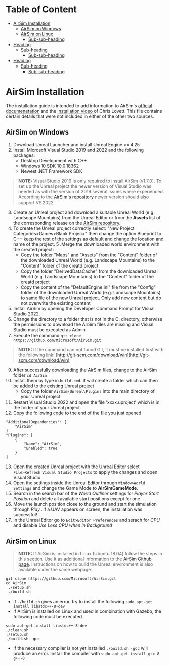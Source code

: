 # Table of Content

- [AirSim Installation](#airsim-installation-guide-windows)
  * [AirSim on Windows](#airsim-on-windows)
  * [AirSim on Linux](#airsim-under-linux)
    + [Sub-sub-heading](#sub-sub-heading)
- [Heading](#heading-1)
  * [Sub-heading](#sub-heading-1)
    + [Sub-sub-heading](#sub-sub-heading-1)
- [Heading](#heading-2)
  * [Sub-heading](#sub-heading-2)
    + [Sub-sub-heading](#sub-sub-heading-2)

# AirSim Installation

The installation guide is intended to add information to AirSim's [official documenetation](https://microsoft.github.io/AirSim/build_windows/) and the [installation video](https://www.youtube.com/watch?v=1oY8Qu5maQQ&ab_channel=ChrisLovett) of Chris Lovett. This file contains certain details that were not included in either of the other two sources. 

## AirSim on Windows

1. Download Unreal Launcher and install Unreal Engine \>= 4.25
2. Install Microsoft Visual Studio 2019 and 2022 and the following packages:
    - Desktop Development with C++
    - Windows 10 SDK 10.0.18362
    - Newest .NET Framework SDK

> **NOTE:** Visual Studio 2019 is only required to install AirSim (v1.7.0). To set up the Unreal project the newer version of Visual Studio was needed as with the version of 2019 several issues where experienced. According to the [AirSim's repository](https://github.com/microsoft/AirSim) newer version should also support VS 2022


3. Create an Unreal project and download a suitable Unreal World (e.g. Landscape Mountains) from the Unreal Editor or from the **Assets** list of the corresponding release on the [AirSim repository](https://github.com/microsoft/AirSim/releases/tag/v1.8.1-windows).
4. To create the Unreal project correctly select: "New Project Categories>Games>Blank Projec>" then change the option Blueprint to C++ keep the rest of the settings as default and change the location and name of the project. 
5 .Merge the downloaded world environment with the created project: 
    - Copy the folder "Maps" and "Assets" from the "Content" folder of the downloaded Unreal World (e.g. Landscape Mountains) to the "Content" folder of the creatd project
    - Copy the folder "DerivedDataCache" from the downloaded Unreal World (e.g. Landscape Mountains) to the "Content" folder of the creatd project
    - Copy the content of the "DefaultEngine.ini" file from the "Config" folder of the downloaded Unreal World (e.g. Landscape Mountains) to same file of the new Unreal project. Only add new content but do not overwrite the existing content
6. Install AirSim by opening the Developer Command Prompt for Visual Studio 2022.
7. Change the directory to a folder that is not in the C: directory, otherwise the permissions to download the AirSim files are missing and Visual Studio must be executed as Admin
8. Execute the command `git clone https://github.com/Microsoft/AirSim.git`


> **NOTE:** If the command can not found Git, it must be installed first with the following link: [http://git-scm.com/download/win](http://git-scm.com/download/win)

9. After successfully downloading the AirSim files, change to the AirSim folder `cd AirSim`
10. Install them by type in `build.cmd`. It will create a folder which can then be added to the existing Unreal project
    - Copy the folder `AirSim\Unreal\Plugins` into the main directory of your Unreal project
11. Restart Visual Studio 2022 and open the file 'xxxx.uproject' which is in the folder of your Unreal project.
12. Copy the following [code](https://microsoft.github.io/AirSim/unreal_custenv/) to the end of the file you just opened

```
"AdditionalDependencies": [
    "AirSim"
]
"Plugins": [
    {
        "Name": "AirSim",
        "Enabled": true
    }
]
```

13. Open the created Unreal project with the Unreal Editor select `File>Refresh Visual Studio Projects` to apply the changes and open Visual Studio
14. Open the settings inside the Unreal Editor through `Window>World Settings` and change the Game Mode to **AirSimGameMode**.
15. Search in the search bar of the *World Outliner* settings for *Player Start Position* and delete all available start positions except for one
16. Move the launch position close to the ground and start the simulation through *Play* . If a UAV appears on screen, the installation was successful!
17. In the Unreal Editor go to `Edit>Editor Preferences` and serach for *CPU* and disable *Use Less CPU when in Background*


## AirSim on Linux
> **NOTE:** If AirSim is installed in Linux (Ubuntu 18.04) follow the steps in this section. Use it as additional information to the [AirSim Github page](https://microsoft.github.io/AirSim/build_linux/). Instructions on how to build the Unreal environment is also available under the same webpage. 

```
git clone https://github.com/Microsoft/AirSim.git
cd AirSim
 ./setup.sh
 ./build.sh
```

- If `./build.sh` gives an error, try to install the following `sudo apt-get install libstdc++-8-dev`
- If AirSim is installed on Linux and used in combination with Gazebo, the following code must be executed

```
sudo apt-get install libstdc++-8-dev
./clean.sh
./setup.sh
./build.sh –gcc
```
 
- If the necessary compiler is not yet installed `./build.sh -gcc` will produce an error. Install the compiler with `sudo apt-get install gcc-8 g++-8`


